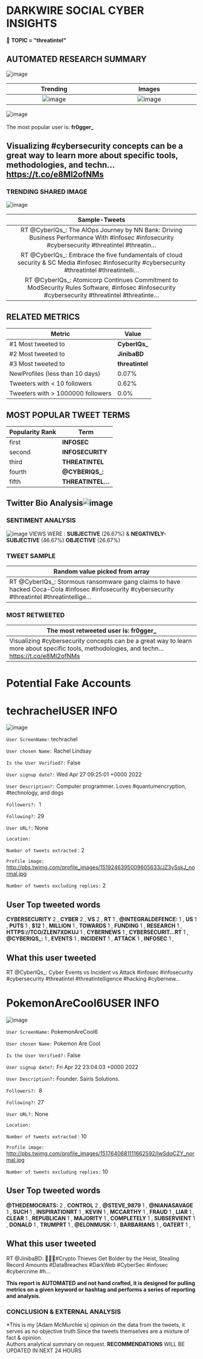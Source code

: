 # DARKWIRE SOCIAL CYBER INSIGHTS 
&#x1F34E; **TOPIC = "threatintel"**

## AUTOMATED RESEARCH SUMMARY
  ![image](darkLogo.png)   

|  Trending  |   Images | 
:-------------------------:|:-------------------------:
|  ![image](assets/threatintel/imageFile1.jpg)     <img width=200/> | ![image](assets/threatintel/imageFile2.jpg) <img width=200/> |   
 
 
![image](assets/threatintel/TWEETS.png)
<br></br>
The most popular user is: **fr0gger_**  
 

## Visualizing #cybersecurity concepts can be a great way to learn more about specific tools, methodologies, and techn… https://t.co/e8Ml2ofNMs 

  




### TRENDING SHARED IMAGE

![image](assets/threatintel/twitterPostedImage.png)



|                **Sample-Tweets**        |
| :-------------: |
| RT @CyberIQs_: The AIOps Journey by NN Bank: Driving Business Performance With #infosec #infosecurity #cybersecurity #threatintel #threatin… |
| RT @CyberIQs_: Embrace the five fundamentals of cloud security &amp; SC Media #infosec #infosecurity #cybersecurity #threatintel #threatintelli… |
| RT @CyberIQs_: Atomicorp Continues Commitment to ModSecurity Rules Software, #infosec #infosecurity #cybersecurity #threatintel #threatinte… |

## RELATED METRICS<br>
| Metric | Value |
| ------------- | ------------- |
| #1 Most tweeted to  | **CyberIQs_** |
| #2 Most tweeted to  | **JinibaBD** |
| #3 Most tweeted to  | **threatintel** |
| NewProfiles (less than 10 days) | 0.07%  |
| Tweeters with < 10 followers  | 0.62%|
| Tweeters with > 1000000 followers  | 0.0%  |



## MOST POPULAR TWEET TERMS 


| Popularity Rank  | Term |
| ------------- | ------------- |
| first  | **INFOSEC**  |
| second  | **INFOSECURITY**  |
| third  | **THREATINTEL** |
| fourth  | **@CYBERIQS_:**  |
| fifth  | **THREATINTEL…**  |


## Twitter Bio Analysis![image](assets/threatintel/BIO.png)
### SENTIMENT ANALYSIS
![image](assets/threatintel/sentiment.png)
VIEWS WERE : **SUBJECTIVE**  (26.67%) & **NEGATIVELY-SUBJECTIVE** (46.67%) **OBJECTIVE** (26.67%)

### TWEET SAMPLE 
| Random value picked from array |
| ------------- |
|RT @CyberIQs_: Stormous ransomware gang claims to have hacked Coca-Cola #infosec #infosecurity #cybersecurity #threatintel #threatintellige… |

### MOST RETWEETED 

| The most retweeted user is: **fr0gger_**  |
| ------------- |
| Visualizing #cybersecurity concepts can be a great way to learn more about specific tools, methodologies, and techn… https://t.co/e8Ml2ofNMs |

# Potential Fake Accounts
 
# techrachelUSER INFO
![image](http://pbs.twimg.com/profile_images/1519246395009605633/JZ3ySskJ_normal.jpg)
 
`User ScreenName:` techrachel 
 
`User chosen Name:` Rachel Lindsay 
 
`Is the User Verified?:` False 
 
`User signup date?:` Wed Apr 27 09:25:01 +0000 2022 
 
`User Description?:` Computer programmer. Loves #quantumencryption, #technology, and dogs 
 
`Followers?: `1 
 
`Following?:` 29 
 
`User URL?:` None 
 
`Location:`  
 
`Number of tweets extracted`  : 2 
 
`Profile image:` http://pbs.twimg.com/profile_images/1519246395009605633/JZ3ySskJ_normal.jpg 
 
`Number of tweets excluding replies:` 2 
 

 

 
## User Top tweeted words 
 
**CYBERSECURITY** 2 , **CYBER** 2 , **VS** 2 , **RT** 1 , **@INTEGRALDEFENCE:** 1 , **US** 1 , **PUTS** 1 , **$12** 1 , **MILLION** 1 , **TOWARDS** 1 , **FUNDING** 1 , **RESEARCH** 1 , **HTTPS://TCO/ZLEN7XDKUJ** 1 , **CYBERNEWS** 1 , **CYBERSECURIT…RT** 1 , **@CYBERIQS_:** 1 , **EVENTS** 1 , **INCIDENT** 1 , **ATTACK** 1 , **INFOSEC** 1 , 
 
## What this user tweeted
 
RT @CyberIQs_: Cyber Events vs Incident vs Attack #infosec #infosecurity #cybersecurity #threatintel #threatintelligence #hacking #cybernew…
 
# PokemonAreCool6USER INFO
![image](http://pbs.twimg.com/profile_images/1517640681111662592/IwSdqCZY_normal.jpg)
 
`User ScreenName:` PokemonAreCool6 
 
`User chosen Name:` Pokemon Are Cool 
 
`Is the User Verified?:` False 
 
`User signup date?:` Fri Apr 22 23:04:03 +0000 2022 
 
`User Description?:` Founder. Sairis Solutions. 
 
`Followers?: `8 
 
`Following?:` 27 
 
`User URL?:` None 
 
`Location:`  
 
`Number of tweets extracted`  : 10 
 
`Profile image:` http://pbs.twimg.com/profile_images/1517640681111662592/IwSdqCZY_normal.jpg 
 
`Number of tweets excluding replies:` 10 
 

 

 
## User Top tweeted words 
 
**@THEDEMOCRATS:** 2 , **CONTROL** 2 , **@STEVE_9879** 1 , **@NIANASAVAGE** 1 , **SUCH** 1 , **INSPIRATIONRT** 1 , **KEVIN** 1 , **MCCARTHY** 1 , **FRAUD** 1 , **LIAR** 1 , **CLEAR** 1 , **REPUBLICAN** 1 , **MAJORITY** 1 , **COMPLETELY** 1 , **SUBSERVIENT** 1 , **DONALD** 1 , **TRUMPRT** 1 , **@ELONMUSK:** 1 , **BARBARIANS** 1 , **GATERT** 1 , 
 
## What this user tweeted
 
RT @JinibaBD: 🛑🚨🛑#Crypto Thieves Get Bolder by the Heist, Stealing Record Amounts 
#DataBreaches #DarkWeb #CyberSec #infosec #cybercrime #h…
 

<b> This report is AUTOMATED and not hand crafted, it is designed for pulling metrics on a given keyword or hashtag and performs a series of reporting and analysis.</b>  
### CONCLUSION & EXTERNAL ANALYSIS

*This is my [Adam McMurchie`s] opinion on the data from the tweets, it serves as no objective truth.Since the tweets themselves are a mixture of fact & opinion.<br>
Authors analytical summary on request.
**RECOMMENDATIONS** WILL BE UPDATED IN NEXT  24 HOURS <br>